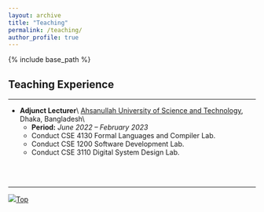 ```yaml
---
layout: archive
title: "Teaching"
permalink: /teaching/
author_profile: true
---
```


{% include base_path %}

## Teaching Experience

---

* **Adjunct Lecturer**\\
[Ahsanullah University of Science and Technology](https://aust.edu/ "https://aust.edu/"), Dhaka, Bangladesh\\
    * **Period:** _June 2022 – February 2023_
    * Conduct CSE 4130 Formal Languages and Compiler Lab.
    * Conduct CSE 1200 Software Development Lab.
    * Conduct CSE 3110 Digital System Design Lab.
<br/>
<br/>

---

[<img src="https://img.icons8.com/emoji/24/000000/up-arrow-emoji.png"/>](https://faisaltareque.github.io/experience/#)[Top](https://faisaltareque.github.io/experience/#)